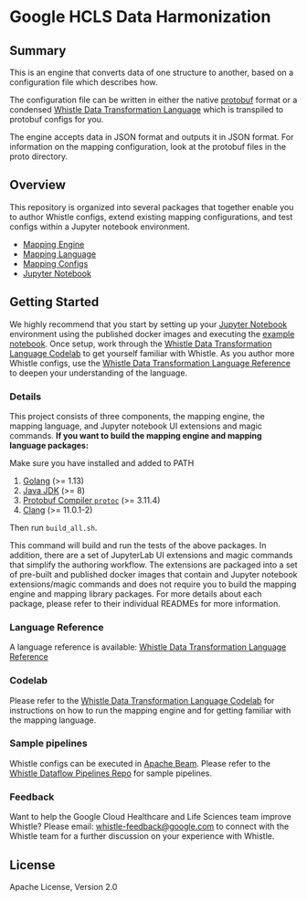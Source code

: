 # Google HCLS Data Harmonization

## Summary

This is an engine that converts data of one structure to another, based on a
configuration file which describes how.

The configuration file can be written in either the native
[protobuf](https://developers.google.com/protocol-buffers/docs/overview) format
or a condensed
[Whistle Data Transformation Language](http://github.com/GoogleCloudPlatform/healthcare-data-harmonization/blob/master/mapping_language)
which is transpiled to protobuf configs for you.

The engine accepts data in JSON format and outputs it in JSON format. For
information on the mapping configuration, look at the protobuf files in the
proto directory.

## Overview

This repository is organized into several packages that together enable you to
author Whistle configs, extend existing mapping configurations, and test configs
within a Jupyter notebook environment.

*   [Mapping Engine](http://github.com/GoogleCloudPlatform/healthcare-data-harmonization/blob/master/mapping_engine/README.md)
*   [Mapping Language](http://github.com/GoogleCloudPlatform/healthcare-data-harmonization/blob/master/mapping_language/README.md)
*   [Mapping Configs](http://github.com/GoogleCloudPlatform/healthcare-data-harmonization/blob/master/mapping_configs/README.md)
*   [Jupyter Notebook](http://github.com/GoogleCloudPlatform/healthcare-data-harmonization/blob/master/tools/notebook/README.md)

## Getting Started

We highly recommend that you start by setting up your
[Jupyter Notebook](http://github.com/GoogleCloudPlatform/healthcare-data-harmonization/blob/master/tools/notebook/README.md)
environment using the published docker images and executing the
[example notebook](http://github.com/GoogleCloudPlatform/healthcare-data-harmonization/blob/master/tools/notebook/examples/demo-sample.ipynb).
Once setup, work through the
[Whistle Data Transformation Language Codelab](http://github.com/GoogleCloudPlatform/healthcare-data-harmonization/blob/master/mapping_language/doc/codelab.md)
to get yourself familiar with Whistle. As you author more Whistle configs, use
the
[Whistle Data Transformation Language Reference](http://github.com/GoogleCloudPlatform/healthcare-data-harmonization/blob/master/mapping_language/doc/reference.md)
to deepen your understanding of the language.

### Details

This project consists of three components, the mapping engine, the mapping
language, and Jupyter notebook UI extensions and magic commands. **If you want
to build the mapping engine and mapping language packages:**

Make sure you have installed and added to PATH

1.  [Golang](https://golang.org/dl/) (>= 1.13)
1.  [Java JDK](https://openjdk.java.net/install/) (>= 8)
1.  [Protobuf Compiler `protoc`](https://github.com/protocolbuffers/protobuf/releases/tag/v3.11.4)
    (>= 3.11.4)
1.  [Clang](https://clang.llvm.org/get_started.html) (>= 11.0.1-2)

Then run `build_all.sh`.

This command will build and run the tests of the above packages. In addition,
there are a set of JupyterLab UI extensions and magic commands that simplify the
authoring workflow. The extensions are packaged into a set of pre-built and
published docker images that contain and Jupyter notebook extensions/magic
commands and does not require you to build the mapping engine and mapping
library packages. For more details about each package, please refer to their
individual READMEs for more information.

### Language Reference

A language reference is available:
[Whistle Data Transformation Language Reference](http://github.com/GoogleCloudPlatform/healthcare-data-harmonization/blob/master/mapping_language/doc/reference.md)

### Codelab

Please refer to the
[Whistle Data Transformation Language Codelab](http://github.com/GoogleCloudPlatform/healthcare-data-harmonization/blob/master/mapping_language/doc/codelab.md)
for instructions on how to run the mapping engine and for getting familiar with
the mapping language.

### Sample pipelines

Whistle configs can be executed in [Apache Beam](https://beam.apache.org/).
Please refer to the
[Whistle Dataflow Pipelines Repo](https://github.com/GoogleCloudPlatform/healthcare-data-harmonization-dataflow)
for sample pipelines.

### Feedback

Want to help the Google Cloud Healthcare and Life Sciences team improve Whistle?
Please email: whistle-feedback@google.com to connect with the Whistle team for a
further discussion on your experience with Whistle.

## License

Apache License, Version 2.0
